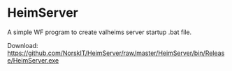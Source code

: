 # HeimServer
A simple WF program to create valheims server startup .bat file.

Download: https://github.com/NorskIT/HeimServer/raw/master/HeimServer/bin/Release/HeimServer.exe
